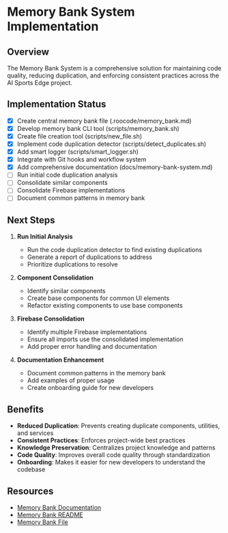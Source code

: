 # Memory Bank System Implementation

## Overview

The Memory Bank System is a comprehensive solution for maintaining code quality, reducing duplication, and enforcing consistent practices across the AI Sports Edge project.

## Implementation Status

- [x] Create central memory bank file (.roocode/memory_bank.md)
- [x] Develop memory bank CLI tool (scripts/memory_bank.sh)
- [x] Create file creation tool (scripts/new_file.sh)
- [x] Implement code duplication detector (scripts/detect_duplicates.sh)
- [x] Add smart logger (scripts/smart_logger.sh)
- [x] Integrate with Git hooks and workflow system
- [x] Add comprehensive documentation (docs/memory-bank-system.md)
- [ ] Run initial code duplication analysis
- [ ] Consolidate similar components
- [ ] Consolidate Firebase implementations
- [ ] Document common patterns in memory bank

## Next Steps

1. **Run Initial Analysis**
   - Run the code duplication detector to find existing duplications
   - Generate a report of duplications to address
   - Prioritize duplications to resolve

2. **Component Consolidation**
   - Identify similar components
   - Create base components for common UI elements
   - Refactor existing components to use base components

3. **Firebase Consolidation**
   - Identify multiple Firebase implementations
   - Ensure all imports use the consolidated implementation
   - Add proper error handling and documentation

4. **Documentation Enhancement**
   - Document common patterns in the memory bank
   - Add examples of proper usage
   - Create onboarding guide for new developers

## Benefits

- **Reduced Duplication**: Prevents creating duplicate components, utilities, and services
- **Consistent Practices**: Enforces project-wide best practices
- **Knowledge Preservation**: Centralizes project knowledge and patterns
- **Code Quality**: Improves overall code quality through standardization
- **Onboarding**: Makes it easier for new developers to understand the codebase

## Resources

- [Memory Bank Documentation](../docs/memory-bank-system.md)
- [Memory Bank README](./../.roocode/README.md)
- [Memory Bank File](./../.roocode/memory_bank.md)